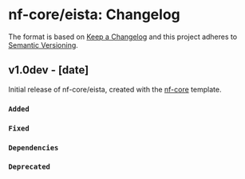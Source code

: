 # nf-core/eista: Changelog

The format is based on [Keep a Changelog](https://keepachangelog.com/en/1.0.0/)
and this project adheres to [Semantic Versioning](https://semver.org/spec/v2.0.0.html).

## v1.0dev - [date]

Initial release of nf-core/eista, created with the [nf-core](https://nf-co.re/) template.

### `Added`

### `Fixed`

### `Dependencies`

### `Deprecated`
